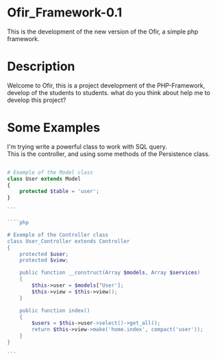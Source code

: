 # Ofir_Framework-0.1
This is the development of the new version of the Ofir, a simple php framework.

# Description
Welcome to Ofir, this is a project development of the PHP-Framework, develop of the students to students. what do you think about help me to develop this project?

# Some Examples


I'm trying write a powerful class to work with SQL query. <br>
This is the controller, and  using some methods of the Persistence class.

````php

# Exemple of the Model class
class User extends Model
{
    protected $table = 'user';
}

```

````php

# Exemple of the Controller class
class User_Controller extends Controller 
{
    protected $user;
    protected $view;

    public function __construct(Array $models, Array $services)
    {
        $this->user = $models['User'];
        $this->view = $this->view();
    }

    public function index()
    {
        $users = $this->user->select()->get_all();
        return $this->view->make('home.index', compact('user'));
    }
}

```
